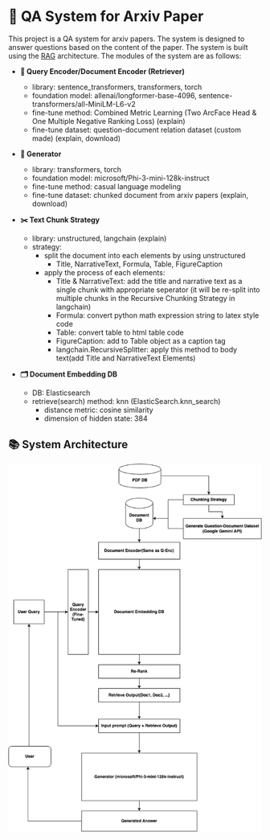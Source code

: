 # 🤔 QA System for Arxiv Paper

This project is a QA system for arxiv papers. The system is designed to answer questions based on the content of the paper. The system is built using the [RAG](https://arxiv.org/abs/2104.08691) architecture. The modules of the system are as follows:

- **🔭 Query Encoder/Document Encoder (Retriever)**
  - library: sentence_transformers, transformers, torch
  - foundation model: allenai/longformer-base-4096, sentence-transformers/all-MiniLM-L6-v2
  - fine-tune method: Combined Metric Learning (Two ArcFace Head & One Multiple Negative Ranking Loss) (explain)
  - fine-tune dataset: question-document relation dataset (custom made) (explain, download)

- **🧠 Generator**
  - library: transformers, torch
  - foundation model: microsoft/Phi-3-mini-128k-instruct
  - fine-tune method: casual language modeling
  - fine-tune dataset: chunked document from arxiv papers (explain, download)

- **✂️ Text Chunk Strategy**
  - library: unstructured, langchain (explain)
  - strategy:
    - split the document into each elements by using unstructured
      - Title, NarrativeText, Formula, Table, FigureCaption
    - apply the process of each elements:
      - Title & NarrativeText: add the title and narrative text as a single chunk with appropriate seperator (it will be re-split into multiple chunks in the Recursive Chunking Strategy in langchain)
      - Formula: convert python math expression string to latex style code
      - Table: convert table to html table code
      - FigureCaption: add to Table object as a caption tag
      - langchain.RecursiveSplitter: apply this method to body text(add Title and NarrativeText Elements)

- **🗂️ Document Embedding DB**
  - DB: Elasticsearch
  - retrieve(search) method: knn (ElasticSearch.knn_search)
    - distance metric: cosine similarity
    - dimension of hidden state: 384

## 📚 System Architecture
![Image Description](assets/images/rag_pipeline.drawio.png)